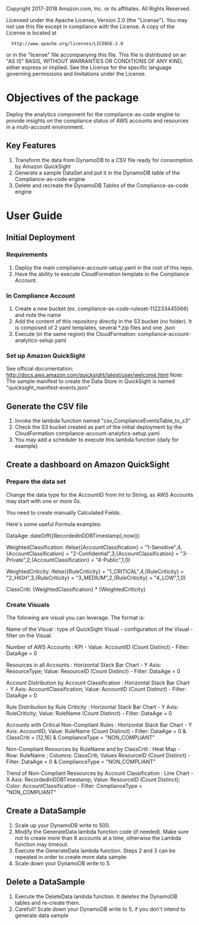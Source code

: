  Copyright 2017-2018 Amazon.com, Inc. or its affiliates. All Rights Reserved.
  
  Licensed under the Apache License, Version 2.0 (the "License").
  You may not use this file except in compliance with the License.
  A copy of the License is located at
  
      http://www.apache.org/licenses/LICENSE-2.0
  
  or in the "license" file accompanying this file. This file is distributed 
  on an "AS IS" BASIS, WITHOUT WARRANTIES OR CONDITIONS OF ANY KIND, either 
  express or implied. See the License for the specific language governing 
  permissions and limitations under the License.

# Objectives of the package
Deploy the analytics component for the compliance-as-code engine to provide insights on the compliance status of AWS accounts and resources in a multi-account environment. 

## Key Features
1. Transform the data from DynamoDB to a CSV file ready for consomption by Amazon QuickSight
2. Generate a sample DataSet and put it in the DynamoDB table of the Compliance-as-code engine
3. Delete and recreate the DynamoDB Tables of the Compliance-as-code engine

# User Guide

## Initial Deployment

### Requirements
1. Deploy the main compliance-account-setup.yaml in the root of this repo.
2. Have the ability to execute CloudFormation template in the Compliance Account.

### In Compliance Account
1. Create a new bucket (ex. compliance-as-code-ruleset-112233445566) and note the name
2. Add the content of this repository directly in the S3 bucket (no folder). It is composed of 2 yaml templates, several *.zip files and one .json
3. Execute (in the same region) the CloudFormation: compliance-account-analytics-setup.yaml

### Set up Amazon QuickSight
See official documentation: http://docs.aws.amazon.com/quicksight/latest/user/welcome.html
Note: The sample manifest to create the Data Store in QuickSight is named "quicksight_manifest-events.json"

## Generate the CSV file
1. Invoke the lambda function named "csv_ComplianceEventsTable_to_s3"
2. Check the S3 bucket created as part of the initial deployment by the CloudFormation compliance-account-analytics-setup.yaml
3. You may add a scheduler to execute this lambda function (daily for example)

## Create a dashboard on Amazon QuickSight
### Prepare the data set
Change the data type for the AccountID from Int to String, as AWS Accounts may start with one or more 0s.

You need to create manually Calculated Fields.

Here's some useful Formula examples:

DataAge: dateDiff({RecordedInDDBTimestamp},now())

WeightedClassification: ifelse({AccountClassification} = "1-Sensitive",4,{AccountClassification} = "2-Confidential",3,{AccountClassification} = "3-Private",2,{AccountClassification} = "4-Public",1,0)

WeightedCriticity: ifelse({RuleCriticity} = "1_CRITICAL",4,{RuleCriticity} = "2_HIGH",3,{RuleCriticity} = "3_MEDIUM",2,{RuleCriticity} = "4_LOW",1,0)

ClassCriti: {WeightedClassification} * {WeightedCriticity}

### Create Visuals
The following are visual you can leverage. The format is:

Name of the Visual : type of QuickSight Visual - configuration of the Visual - filter on the Visual.

Number of AWS Accounts : KPI - Value: AccountID (Count Distinct) - Filter: DataAge = 0

Resources in all Accounts : Horizontal Stack Bar Chart - Y Axis: ResourceType; Value: ResourceID (Count Distinct) - Filter: DataAge = 0

Account Distribution by Account Classification : Horizontal Stack Bar Chart - Y Axis: AccountClassification; Value: AccountID (Count Distinct) - Filter: DataAge = 0

Rule Distribution by Rule Criticity : Horizontal Stack Bar Chart - Y Axis: RuleCriticity; Value: RuleName (Count Distinct) - Filter: DataAge = 0

Accounts with Critical Non-Compliant Rules : Horizontal Stack Bar Chart - Y Axis: AccountID; Value: RuleName (Count Distinct) - Filter: DataAge = 0 & ClassCriti = [12,16] & ComplianceType = "NON_COMPLIANT"

Non-Compliant Resources by RuleName and by ClassCriti : Heat Map - Row: RuleName ; Columns: ClassCriti; Values ResourceID (Count Distinct) - Filter: DataAge = 0 & ComplianceType = "NON_COMPLIANT"

Trend of Non-Compliant Ressources by Account Classification : Line Chart - X Axis: RecordedInDDBTimestamp; Value: ResourceID (Count Distinct); Color: AccountClassification - Filter: ComplianceType = "NON_COMPLIANT"

## Create a DataSample
1. Scale up your DynamoDB write to 500.
2. Modify the GenerateData lambda function code (if needed). Make sure not to create more than 8 accounts at a time, otherwise the Lambda function may timeout.
3. Execute the GenerateData lambda function.
Steps 2 and 3 can be repeated in order to create more data sample.
4. Scale down your DynamoDB write to 5.

## Delete a DataSample
1. Execute the DeleteData lambda function. It deletes the DynamoDB tables and re-create them. 
2. Careful!! Scale down your DynamoDB write to 5, if you don't intend to generate data sample
